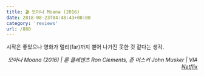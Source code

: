 ```yaml
---
title: 🎬 모아나 Moana (2016)
date: 2018-08-23T04:48:43+00:00
category: 'reviews'
url: /880
---
```


시작은 좋았으나 영화가 멀리(far)까지 뻗어 나가진 못한 것 같다는 생각.

<p style="text-align:right">
  <em>모아나 Moana (2016) | 론 클레멘츠 Ron Clements, 존 머스커 John Musker | VIA <a rel="noreferrer noopener" href="http://netflix.com" target="_blank">Netflix</a></em>
</p>